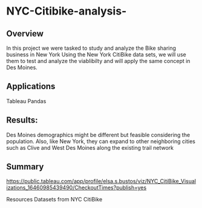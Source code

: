 # NYC-Citibike-analysis-

## Overview
In this project we were tasked to study and analyze the Bike sharing business in New York Using the New York CitiBike data sets, we will use them to test and analyze the viablibilty and will apply the same concept in Des Moines.

## Applications
Tableau
Pandas
## Results:
Des Moines demographics might be different but feasible considering the population. Also, like New York, they can expand to other neighboring cities such as Clive and West Des Moines along the existing trail network

## Summary
https://public.tableau.com/app/profile/elsa.s.bustos/viz/NYC_CitiBike_Visualizations_16460985439490/CheckoutTimes?publish=yes

Resources
Datasets from NYC CitiBike
